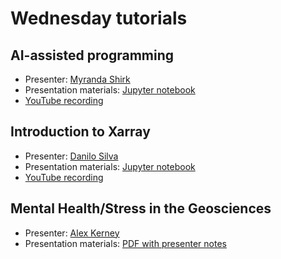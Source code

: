 # Wednesday tutorials

## AI-assisted programming

- Presenter: [Myranda Shirk](https://www.vanderbilt.edu/datascience/data-science-team/)
- Presentation materials: [Jupyter notebook](ai_assisted_programming_ohw.ipynb)
- [YouTube recording](https://youtu.be/JCHa-yGgtr4)

## Introduction to Xarray

- Presenter: [Danilo Silva](https://github.com/nilodna)
- Presentation materials: [Jupyter notebook](xarray-in-45-min.ipynb)
- [YouTube recording](https://youtu.be/oLN-lZA_Wv4)

## Mental Health/Stress in the Geosciences

- Presenter: [Alex Kerney](https://gmri.org/our-approach/staff/alex-kerney/)
- Presentation materials: [PDF with presenter notes](OHW23-Stress-in-the-Geosciences.pdf)
